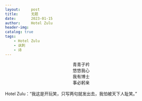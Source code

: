 ```yaml
---
layout:     post
title:      无题
date:       2023-01-15
author:     Hotel Zulu
header-img: 
catalog: true
tags:
    - Hotel Zulu
    - 讽刺
    - 诗
---
```

<center>青青子衿</center>
<center>悠悠我心</center>
<center>我有博士</center>
<center>事必躬亲</center>
<br>  
Hotel Zulu：“我这是开玩笑，只写两句就发出去，我怕被天下人耻笑。”